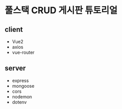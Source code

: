 # 풀스택 CRUD 게시판 튜토리얼

## client 
- Vue2
- axios
- vue-router

## server
- express
- mongoose
- cors
- nodemon
- dotenv